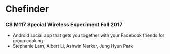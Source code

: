# Chefinder
### CS M117 Special Wireless Experiment Fall 2017
* Android social app that gets you together with your Facebook friends for group cooking 
* Stephanie Lam, Albert Li, Ashwin Narkar, Jung Hyun Park

